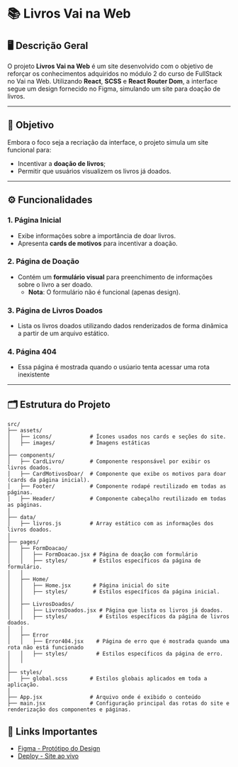 # 📚 **Livros Vai na Web**

## 🖥️ **Descrição Geral**
O projeto **Livros Vai na Web** é um site desenvolvido com o objetivo de reforçar os conhecimentos adquiridos no módulo 2 do curso de FullStack no Vai na Web. Utilizando **React**, **SCSS** e **React Router Dom**, a interface segue um design fornecido no Figma, simulando um site para doação de livros.

---

## 🎯 **Objetivo**
Embora o foco seja a recriação da interface, o projeto simula um site funcional para:
- Incentivar a **doação de livros**;
- Permitir que usuários visualizem os livros já doados.

---

## ⚙️ **Funcionalidades**
### 1. Página Inicial
- Exibe informações sobre a importância de doar livros.
- Apresenta **cards de motivos** para incentivar a doação.

### 2. Página de Doação
- Contém um **formulário visual** para preenchimento de informações sobre o livro a ser doado.
  - **Nota**: O formulário não é funcional (apenas design).

### 3. Página de Livros Doados
- Lista os livros doados utilizando dados renderizados de forma dinâmica a partir de um arquivo estático.

### 4. Página 404
- Essa página é mostrada quando o usúario tenta acessar uma rota inexistente

---

## 🗂️ **Estrutura do Projeto**

```plaintext
src/
├── assets/
│   ├── icons/            # Ícones usados nos cards e seções do site.
│   ├── images/           # Imagens estáticas
│
├── components/
│   ├── CardLivro/        # Componente responsável por exibir os livros doados.
│   ├── CardMotivosDoar/  # Componente que exibe os motivos para doar (cards da página inicial).
│   ├── Footer/           # Componente rodapé reutilizado em todas as páginas.
│   ├── Header/           # Componente cabeçalho reutilizado em todas as páginas.
│
├── data/
│   ├── livros.js         # Array estático com as informações dos livros doados.
│
├── pages/
│   ├── FormDoacao/
│   │   ├── FormDoacao.jsx # Página de doação com formulário
│   │   ├── styles/        # Estilos específicos da página de formulário.
│   │
│   ├── Home/
│   │   ├── Home.jsx       # Página inicial do site
│   │   ├── styles/        # Estilos específicos da página inicial.
│   │
│   ├── LivrosDoados/
│   │   ├── LivrosDoados.jsx # Página que lista os livros já doados.
│   │   ├── styles/          # Estilos específicos da página de livros doados.
│   │
│   ├── Error
│   │   ├── Error404.jsx    # Página de erro que é mostrada quando uma rota não está funcionado
│   │   ├── styles/         # Estilos específicos da página de erro.
│   │
│
├── styles/
│   ├── global.scss       # Estilos globais aplicados em toda a aplicação.
│
├── App.jsx               # Arquivo onde é exibido o conteúdo
├── main.jsx              # Configuração principal das rotas do site e renderização dos componentes e páginas.

```

## 🔗 Links Importantes
- [Figma - Protótipo do Design](https://www.figma.com/design/MDGn9uI2Ny5Y8sOJWnmfRp/Proposta-Empower?node-id=0-1&node-type=canvas&t=5ZOGhZLQsGD8Muj1-0)
- [Deploy - Site ao vivo](https://livros-vnw-chi.vercel.app/)

